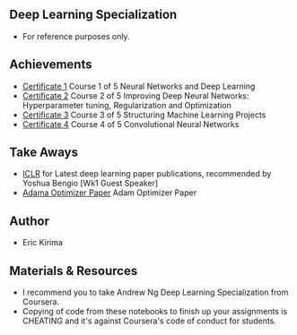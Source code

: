 ## Deep Learning Specialization

- For reference purposes only.

## Achievements
- [Certificate 1]() Course 1 of 5 Neural Networks and Deep Learning
- [Certificate 2]() Course 2 of 5 Improving Deep Neural Networks: Hyperparameter tuning, Regularization and Optimization
- [Certificate 3](https://www.coursera.org/account/accomplishments/certificate/UR9THN9X5UYF) Course 3 of 5 Structuring Machine Learning Projects
- [Certificate 4]() Course 4 of 5 Convolutional Neural Networks

## Take Aways

- [ICLR](iclr.cc) for Latest deep learning paper publications, recommended by Yoshua Bengio [Wk1 Guest Speaker]
- [Adama Optimizer Paper](https://arxiv.org/pdf/1412.6980.pdf) Adam Optimizer Paper

## Author
- Eric Kirima

## Materials & Resources
- I recommend you to take Andrew Ng  Deep Learning Specialization from Coursera.
- Copying of code from these notebooks to finish up your assignments is CHEATING and it's against Coursera's code of conduct for students.
